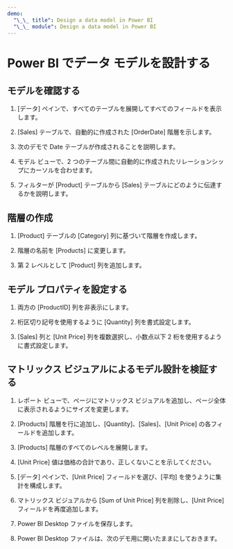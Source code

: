 ```yaml
---
demo:
  "\_\_ title": Design a data model in Power BI
  "\_\_ module": Design a data model in Power BI
---
```

# Power BI でデータ モデルを設計する

## モデルを確認する

1. [データ] ペインで、すべてのテーブルを展開してすべてのフィールドを表示します。

1. [Sales] テーブルで、自動的に作成された [OrderDate] 階層を示します。

1. 次のデモで Date テーブルが作成されることを説明します。

1. モデル ビューで、2 つのテーブル間に自動的に作成されたリレーションシップにカーソルを合わせます。

1. フィルターが [Product] テーブルから [Sales] テーブルにどのように伝達するかを説明します。

## 階層の作成

1. [Product] テーブルの [Category] 列に基づいて階層を作成します。

1. 階層の名前を [Products] に変更します。

1. 第 2 レベルとして [Product] 列を追加します。

## モデル プロパティを設定する

1. 両方の [ProductID] 列を非表示にします。

1. 桁区切り記号を使用するように [Quantity] 列を書式設定します。

1. [Sales] 列と [Unit Price] 列を複数選択し、小数点以下 2 桁を使用するように書式設定します。

## マトリックス ビジュアルによるモデル設計を検証する

1. レポート ビューで、ページにマトリックス ビジュアルを追加し、ページ全体に表示されるようにサイズを変更します。

1. [Products] 階層を行に追加し、[Quantity]、[Sales]、[Unit Price] の各フィールドを追加します。

1. [Products] 階層のすべてのレベルを展開します。

1. [Unit Price] 値は価格の合計であり、正しくないことを示してください。

1. [データ] ペインで、[Unit Price] フィールドを選び、[平均] を使うように集計を構成します。

1. マトリックス ビジュアルから [Sum of Unit Price] 列を削除し、[Unit Price] フィールドを再度追加します。

1. Power BI Desktop ファイルを保存します。

1. Power BI Desktop ファイルは、次のデモ用に開いたままにしておきます。
